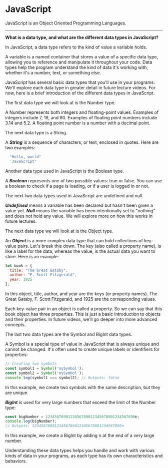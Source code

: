 # JavaScript
JavaScript is an Object Oriented Programming Languages.
<hr>

**What is a data type, and what are the different data types in JavaScript?**

In JavaScript, a data type refers to the kind of value a variable holds.

A variable is a named container that stores a value of a specific data type, allowing you to reference and manipulate it throughout your code. Data types help the program understand the kind of data it's working with, whether it's a number, text, or something else.

JavaScript has several basic data types that you'll use in your programs. We'll explore each data type in greater detail in future lecture videos. For now, here is a brief introduction of the different data types in JavaScript.

The first data type we will look at is the Number type.

A Number represents both integers and floating-point values. Examples of integers include 7, 19, and 90. Examples of floating point numbers include 3.14 and 5.2. A floating point number is a number with a decimal point.

The next data type is a String.

A ***String*** is a sequence of characters, or text, enclosed in quotes. Here are two examples:

```js
  "Hello, world"
  'JavaScript'
```

Another data type used in JavaScript is the Boolean type.

A ***Boolean*** represents one of two possible values: true or false. You can use a boolean to check if a page is loading, or if a user is logged in or not.

The next two data types used in JavaScript are undefined and null.

***Undefined*** means a variable has been declared but hasn't been given a value yet. ***Null*** means the variable has been intentionally set to "nothing" and does not hold any value. We will explore more on how this works in future lectures.

The next data type we will look at is the Object type.

An ***Object*** is a more complex data type that can hold collections of key-value pairs. Let's break this down. The key (also called a property name), is like a label for the data, whereas the value, is the actual data you want to store. Here is an example:
```js
let book = {
  title: "The Great Gatsby",
  author: "F. Scott Fitzgerald",
  year: 1925
};
```
In this object, title, author, and year are the keys (or property names). The Great Gatsby, F. Scott Fitzgerald, and 1925 are the corresponding values.

Each key-value pair in an object is called a property. So we can say that this book object has three properties. This is just a basic introduction to objects and their properties. In future videos, we'll go deeper into more advanced concepts.

The last two data types are the Symbol and BigInt data types.

A Symbol is a special type of value in JavaScript that is always unique and cannot be changed. It's often used to create unique labels or identifiers for properties:
```js
// Creating two symbols
const symbol1 = Symbol('mySymbol');
const symbol2 = Symbol('mySymbol');
console.log(symbol1 === symbol2); // Outputs: false
```
In this example, we create two symbols with the same description, but they are unique.

***BigInt*** is used for very large numbers that exceed the limit of the Number type:
```js
const bigNumber = 1234567890123456789012345678901234567890n;
console.log(bigNumber);
// Outputs: 1234567890123456789012345678901234567890n
```
In this example, we create a BigInt by adding n at the end of a very large number.

Understanding these data types helps you handle and work with various kinds of data in your programs, as each type has its own characteristics and behaviors.
